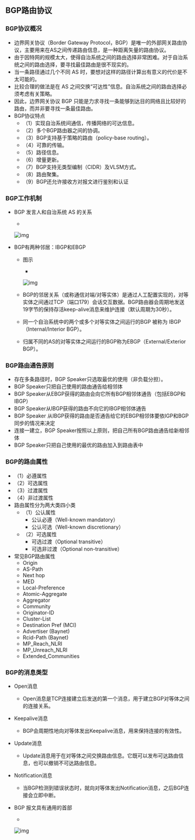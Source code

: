 ## BGP路由协议

### BGP协议概况

- 边界网关协议（Border Gateway Protocol，BGP）是唯一的外部网关路由协议，主要用来在AS之间传递路由信息，是一种距离矢量的路由协议。
- 由于因特网的规模太大，使得自治系统之间的路由选择非常困难。对于自治系统之间的路由选择，要寻找最佳路由是很不现实的。
- 当一条路径通过几个不同 AS 时，要想对这样的路径计算出有意义的代价是不太可能的。
- 比较合理的做法是在 AS 之间交换“可达性”信息。自治系统之间的路由选择必须考虑有关策略。
- 因此，边界网关协议 BGP 只能是力求寻找一条能够到达目的网络且比较好的路由，而并非要寻找一条最佳路由。
- BGP协议特点
  - （1）实现自治系统间通信，传播网络的可达信息。
  - （2）多个BGP路由器之间的协调。
  - （3）BGP支持基于策略的路由（policy-base routing）。
  - （4）可靠的传输。
  - （5）路径信息。
  - （6）增量更新。
  - （7）BGP支持无类型编制（CIDR）及VLSM方式。
  - （8）路由聚集。
  - （9）BGP还允许接收方对报文进行鉴别和认证

### BGP工作机制

- BGP 发言人和自治系统 AS 的关系 

  - 

    ![img](https://mubu.com/document_image/ce3bf2e9-cdec-4e98-ab3d-dc7868760e74-4644403.jpg)

- BGP有两种邻居：IBGP和EBGP

  - 图示

    - 

      ![img](https://mubu.com/document_image/3f48dcd9-86de-47d8-83ae-eca0a69dfde7-4644403.jpg)

  - BGP的邻居关系（或称通信对端/对等实体）是通过人工配置实现的，对等实体之间通过TCP（端口179）会话交互数据。BGP路由器会周期地发送19字节的保持存活keep-alive消息来维护连接（默认周期为30秒）。

  - 同一个自治系统中的两个或多个对等实体之间运行的BGP 被称为 IBGP（Internal/Interior BGP）。

  - 归属不同的AS的对等实体之间运行的BGP称为EBGP（External/Exterior BGP）。

### BGP路由通告原则

- 存在多条路径时，BGP Speaker只选取最优的使用（非负载分担）。
- BGP Speaker只把自己使用的路由通告给相邻体
- BGP Speaker从EBGP获得的路由会向它所有BGP相邻体通告（包括EBGP和IBGP）
- BGP Speaker从IBGP获得的路由不向它的IBGP相邻体通告
- BGP Speaker 从IBGP获得的路由是否通告给它的EBGP相邻体要依IGP和BGP同步的情况来决定
- 连接一建立，BGP Speaker按照以上原则，把自己所有BGP路由通告给新相邻体
- BGP Speaker只把自己使用的最优的路由加入到路由表中

### BGP的路由属性

- （1）必遵属性
- （2）可选属性
- （3）过渡属性
- （4）非过渡属性
- 路由属性分为两大类四小类
  - （1）公认属性
    - 公认必遵（Well-known mandatory）
    - 公认可选（Well-known discretionary）
  - （2）可选属性
    - 可选过渡（Optional transitive）
    - 可选非过渡（Optional non-transitive）
- 常见BGP路由属性
  - Origin
  - AS-Path
  - Next hop
  - MED
  - Local-Preference
  - Atomic-Aggregate
  - Aggregator
  - Community
  - Originator-ID
  - Cluster-List
  - Destination Pref (MCI)
  - Advertiser (Baynet)
  - Rcid-Path (Baynet)
  - MP_Reach_NLRI
  - MP_Unreach_NLRI
  - Extended_Communities

### BGP的消息类型

- Open消息

  - Open消息是TCP连接建立后发送的第一个消息，用于建立BGP对等体之间的连接关系。

- Keepalive消息

  - BGP会周期性地向对等体发出Keepalive消息，用来保持连接的有效性。

- Update消息

  - Update消息用于在对等体之间交换路由信息。它既可以发布可达路由信息，也可以撤销不可达路由信息。

- Notification消息

  - 当BGP检测到错误状态时，就向对等体发出Notification消息，之后BGP连接会立即中断。

- BGP 报文具有通用的首部

  - 

    ![img](https://mubu.com/document_image/f9de1090-8b89-4672-aa89-ff0fdf01b8a1-4644403.jpg)
















